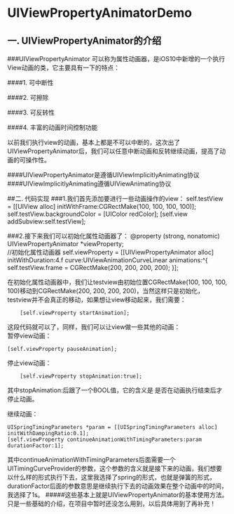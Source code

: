 # UIViewPropertyAnimatorDemo


## 一. UIViewPropertyAnimator的介绍   
###UIViewPropertyAnimator 可以称为属性动画器，是iOS10中新增的一个执行View动画的类，它主要具有一下的特点：

####1. 可中断性 ####2. 可擦除 ####3. 可反转性 ####4. 丰富的动画时间控制功能

以前我们执行view的动画，基本上都是不可以中断的，这次出了UIViewPropertyAnimator后，我们可以任意中断动画和反转继续动画，提高了动画的可操作性。####UIViewPropertyAnimator是遵循UIViewImplicitlyAnimating协议####UIViewImplicitlyAnimating遵循UIViewAnimating协议

##二. 代码实现
###1.我们首先添加要进行一些动画操作的view：
	self.testView = [[UIView alloc] initWithFrame:CGRectMake(100, 100, 100, 100)];    self.testView.backgroundColor = [UIColor redColor];    [self.view addSubview:self.testView];
   
###2.接下来我们可以初始化属性动画器了：
	@property (strong, nonatomic) UIViewPropertyAnimator *viewProperty;   
    //初始化属性动画器
    self.viewProperty = [[UIViewPropertyAnimator alloc] initWithDuration:4.f curve:UIViewAnimationCurveLinear animations:^{        self.testView.frame = CGRectMake(200, 200, 200, 200);    }];在初始化属性动画器中，我们让testview由初始位置CGRectMake(100, 100, 100, 100)移动到CGRectMake(200, 200, 200, 200)，当然这样只是初始化，testview并不会真正的移动，如果想让view移动起来，我们需要：
		
		[self.viewProperty startAnimation];
这段代码就可以了，同样，我们可以让view做一些其他的动画：     暂停view动画：			
 		
	[self.viewProperty pauseAnimation];
	
停止view动画：
		
		[self.viewProperty stopAnimation:true]; 
其中stopAnimation:后跟了一个BOOL值，它的含义是 是否在动画执行结束后才停止动画。

继续动画：
		
	UISpringTimingParameters *param = [[UISpringTimingParameters alloc] initWithDampingRatio:0.1];    [self.viewProperty continueAnimationWithTimingParameters:param durationFactor:1];其中continueAnimationWithTimingParameters后面需要一个UITimingCurveProvider的参数，这个参数的含义就是接下来的动画，我们想要以什么样的形式执行下去，这里我选择了spring的形式，也就是弹簧的形式，durationFactor后面的参数意思是继续执行下去的动画效果在整个动画中的时间，我选择了1s。
#####这些基本上就是UIViewPropertyAnimator的基本使用方法。只是一些基础的介绍，在项目中暂时还没怎么用到，以后具体用到了再补充！
